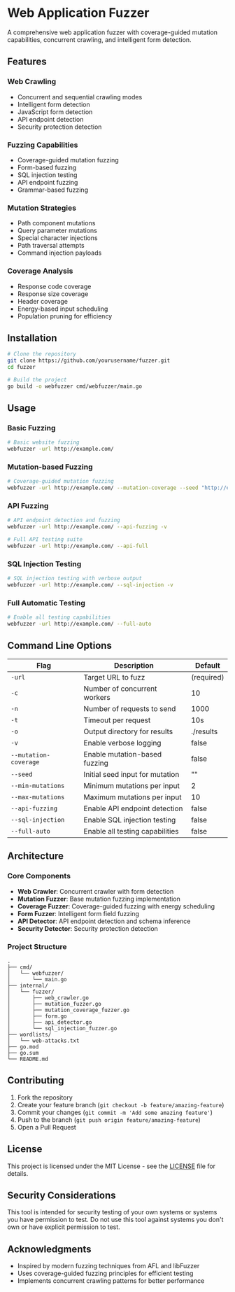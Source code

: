 # Web Application Fuzzer

A comprehensive web application fuzzer with coverage-guided mutation capabilities, concurrent crawling, and intelligent form detection.

## Features

### Web Crawling
- Concurrent and sequential crawling modes
- Intelligent form detection
- JavaScript form detection
- API endpoint detection
- Security protection detection

### Fuzzing Capabilities
- Coverage-guided mutation fuzzing
- Form-based fuzzing
- SQL injection testing
- API endpoint fuzzing
- Grammar-based fuzzing

### Mutation Strategies
- Path component mutations
- Query parameter mutations
- Special character injections
- Path traversal attempts
- Command injection payloads

### Coverage Analysis
- Response code coverage
- Response size coverage
- Header coverage
- Energy-based input scheduling
- Population pruning for efficiency

## Installation

```bash
# Clone the repository
git clone https://github.com/yourusername/fuzzer.git
cd fuzzer

# Build the project
go build -o webfuzzer cmd/webfuzzer/main.go
```

## Usage

### Basic Fuzzing
```bash
# Basic website fuzzing
webfuzzer -url http://example.com/
```

### Mutation-based Fuzzing
```bash
# Coverage-guided mutation fuzzing
webfuzzer -url http://example.com/ --mutation-coverage --seed "http://example.com/api/v1" --min-mutations 2 --max-mutations 10
```

### API Fuzzing
```bash
# API endpoint detection and fuzzing
webfuzzer -url http://example.com/ --api-fuzzing -v

# Full API testing suite
webfuzzer -url http://example.com/ --api-full
```

### SQL Injection Testing
```bash
# SQL injection testing with verbose output
webfuzzer -url http://example.com/ --sql-injection -v
```

### Full Automatic Testing
```bash
# Enable all testing capabilities
webfuzzer -url http://example.com/ --full-auto
```

## Command Line Options

| Flag | Description | Default |
|------|-------------|---------|
| `-url` | Target URL to fuzz | (required) |
| `-c` | Number of concurrent workers | 10 |
| `-n` | Number of requests to send | 1000 |
| `-t` | Timeout per request | 10s |
| `-o` | Output directory for results | ./results |
| `-v` | Enable verbose logging | false |
| `--mutation-coverage` | Enable mutation-based fuzzing | false |
| `--seed` | Initial seed input for mutation | "" |
| `--min-mutations` | Minimum mutations per input | 2 |
| `--max-mutations` | Maximum mutations per input | 10 |
| `--api-fuzzing` | Enable API endpoint detection | false |
| `--sql-injection` | Enable SQL injection testing | false |
| `--full-auto` | Enable all testing capabilities | false |

## Architecture

### Core Components
- **Web Crawler**: Concurrent crawler with form detection
- **Mutation Fuzzer**: Base mutation fuzzing implementation
- **Coverage Fuzzer**: Coverage-guided fuzzing with energy scheduling
- **Form Fuzzer**: Intelligent form field fuzzing
- **API Detector**: API endpoint detection and schema inference
- **Security Detector**: Security protection detection

### Project Structure
```
.
├── cmd/
│   └── webfuzzer/
│       └── main.go
├── internal/
│   └── fuzzer/
│       ├── web_crawler.go
│       ├── mutation_fuzzer.go
│       ├── mutation_coverage_fuzzer.go
│       ├── form.go
│       ├── api_detector.go
│       └── sql_injection_fuzzer.go
├── wordlists/
│   └── web-attacks.txt
├── go.mod
├── go.sum
└── README.md
```

## Contributing

1. Fork the repository
2. Create your feature branch (`git checkout -b feature/amazing-feature`)
3. Commit your changes (`git commit -m 'Add some amazing feature'`)
4. Push to the branch (`git push origin feature/amazing-feature`)
5. Open a Pull Request

## License

This project is licensed under the MIT License - see the [LICENSE](LICENSE) file for details.

## Security Considerations

This tool is intended for security testing of your own systems or systems you have permission to test. Do not use this tool against systems you don't own or have explicit permission to test.

## Acknowledgments

- Inspired by modern fuzzing techniques from AFL and libFuzzer
- Uses coverage-guided fuzzing principles for efficient testing
- Implements concurrent crawling patterns for better performance
